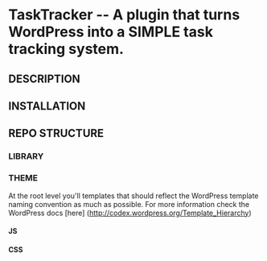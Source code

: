 TaskTracker -- A plugin that turns WordPress into a SIMPLE task tracking system.
====================================

## DESCRIPTION
## INSTALLATION
## REPO STRUCTURE
### LIBRARY
### THEME
At the root level you'll templates that should reflect the WordPress template naming convention as much as possible. For 
more information check the WordPress docs [here] (http://codex.wordpress.org/Template_Hierarchy)
#### JS
#### CSS



